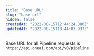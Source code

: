 ```yaml
---
title: "Base URL"
slug: "base-url"
hidden: false
createdAt: "2022-08-15T12:44:24.880Z"
updatedAt: "2022-08-15T13:44:03.937Z"
---
```

Base URL for all Pipeline requests is `https://api.oneai.com/api/v0/pipeline`